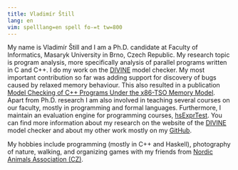 ```yaml
---
title: Vladimír Štill
lang: en
vim: spelllang=en spell fo-=t tw=800
---
```


My name is Vladimír Štill and I am a Ph.D. candidate at Faculty of Informatics, Masaryk University in Brno, Czech Republic.
My research topic is program analysis, more specifically analysis of parallel programs written in C and C++.
I do my work on the [DIVINE][divine] model checker.
My most important contribution so far was adding support for discovery of bugs caused by relaxed memory behaviour.
This also resulted in a publication [Model Checking of C++ Programs Under the x86-TSO Memory Model](https://divine.fi.muni.cz/2018/x86tso/).
Apart from Ph.D. research I am also involved in teaching several courses on our faculty, mostly in programming and formal languages.
Furthermore, I maintain an evaluation engine for programming courses, [hsExprTest](https://github.com/vlstill/hsExprTest).
You can find more information about my research on the website of the [DIVINE][divine] model checker and about my other work mostly on my [GitHub](https://github.com/vlstill).

My hobbies include programming (mostly in C++ and Haskell), photography of nature, walking, and organizing games with my friends from [Nordic Animals Association (CZ)](http://zverinec.fi.muni.cz/).

[divine]: https://divine.fi.muni.cz
